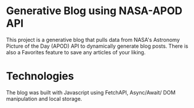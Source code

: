 # Generative Blog using NASA-APOD API

This project is a generative blog that pulls data from NASA's Astronomy Picture of the Day (APOD) API to dynamically generate blog posts. There is also a Favorites feature to save any articles of your liking.

# Technologies

The blog was built with Javascript using FetchAPI, Async/Await/ DOM manipulation and local storage.



 
